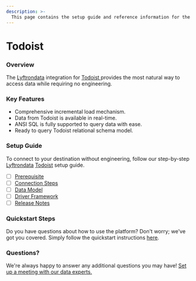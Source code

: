 ```yaml
---
description: >-
  This page contains the setup guide and reference information for the Todoist source connector.
---
```


# Todoist

### Overview

The [Lyftrondata](https://www.lyftrondata.com/) integration for [Todoist](https://www.lyftrondata.com/integration/todoist/)[ ](https://www.lyftrondata.com/integration/todoist/)provides the most natural way to access data while requiring no engineering.

### Key Features

* Comprehensive incremental load mechanism.
* Data from Todoist is available in real-time.&#x20;
* ANSI SQL is fully supported to query data with ease.
* Ready to query Todoist relational schema model.

### Setup Guide

To connect to your destination without engineering, follow our step-by-step [Lyftrondata](https://www.lyftrondata.com/)  [Todoist](https://www.lyftrondata.com/integration/todoist/) setup guide.

* [ ] [Prerequisite](../../business-analytics/todoist/prerequisite.md)
* [ ] [Connection Steps](../../business-analytics/todoist/connection-steps.md)
* [ ] [Data Model](../../business-analytics/todoist/data-model/)
* [ ] [Driver Framework](../../business-analytics/todoist/driver-framework/)
* [ ] [Release Notes](../../business-analytics/todoist/release-notes.md)

### Quickstart Steps

Do you have questions about how to use the platform? Don't worry; we've got you covered. Simply follow the quickstart instructions [here](../../../quickstart-steps.md).

### Questions? <a href="#questions" id="questions"></a>

We're always happy to answer any additional questions you may have! [Set up a meeting with our data experts.](https://www.lyftrondata.com/book-a-meeting/)

